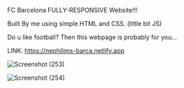 FC Barcelona FULLY-RESPONSIVE Website!!!

Built By me using simple HTML and CSS. (little bit JS)

Do u like football? Then this webpage is probably for you...

LINK: https://nephilims-barca.netlify.app

![Screenshot (253)](https://user-images.githubusercontent.com/105174357/204759403-da4827ff-8449-4025-a342-3c07bf3f3c0d.png)

![Screenshot (254)](https://user-images.githubusercontent.com/105174357/204759417-b7e52867-d309-499d-a8e2-09676c19890d.png)
